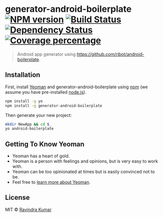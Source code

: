 # generator-android-boilerplate [![NPM version][npm-image]][npm-url] [![Build Status][travis-image]][travis-url] [![Dependency Status][daviddm-image]][daviddm-url] [![Coverage percentage][coveralls-image]][coveralls-url]
> Android app generator using https://github.com/ribot/android-boilerplate.

## Installation

First, install [Yeoman](http://yeoman.io) and generator-android-boilerplate using [npm](https://www.npmjs.com/) (we assume you have pre-installed [node.js](https://nodejs.org/)).

```bash
npm install -g yo
npm install -g generator-android-boilerplate
```

Then generate your new project:

```bash
mkdir NewApp && cd $_
yo android-boilerplate
```

## Getting To Know Yeoman

 * Yeoman has a heart of gold.
 * Yeoman is a person with feelings and opinions, but is very easy to work with.
 * Yeoman can be too opinionated at times but is easily convinced not to be.
 * Feel free to [learn more about Yeoman](http://yeoman.io/).

## License

MIT © [Ravindra Kumar](https://github.com/ravidsrk)


[npm-image]: https://badge.fury.io/js/generator-android-boilerplate.svg
[npm-url]: https://npmjs.org/package/generator-android-boilerplate
[travis-image]: https://travis-ci.org/ravidsrk/generator-android-boilerplate.svg?branch=master
[travis-url]: https://travis-ci.org/ravidsrk/generator-android-boilerplate
[daviddm-image]: https://david-dm.org/ravidsrk/generator-android-boilerplate.svg?theme=shields.io
[daviddm-url]: https://david-dm.org/ravidsrk/generator-android-boilerplate
[coveralls-image]: https://coveralls.io/repos/ravidsrk/generator-android-boilerplate/badge.svg
[coveralls-url]: https://coveralls.io/r/ravidsrk/generator-android-boilerplate
